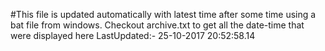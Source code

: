 #This file is updated automatically with latest time after some time using a bat file from windows. Checkout archive.txt to get all the date-time that were displayed here
LastUpdated:- 25-10-2017 20:52:58.14 

